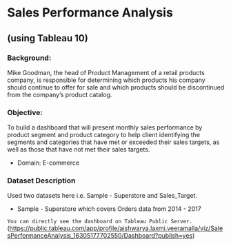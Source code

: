 # Sales Performance Analysis
## (using Tableau 10)

### Background:
Mike Goodman, the head of Product Management of a retail products company, is responsible for determining which products his company should continue to offer for sale and which products should be discontinued from the company’s product catalog. 

### Objective:
To build a dashboard that will present monthly sales performance by product segment and product category to help client identifying the segments and categories that have met or exceeded their sales targets, as well as those that have not met their sales targets. 
- Domain: E-commerce

### Dataset Description
Used two datasets here i.e. Sample - Superstore and Sales_Target.
- Sample - Superstore which covers Orders data from 2014 - 2017

`You can directly see the dashboard on Tableau Public Server.`
(https://public.tableau.com/app/profile/aishwarya.laxmi.veeramalla/viz/SalesPerformanceAnalysis_16305177702550/Dashboard?publish=yes)


